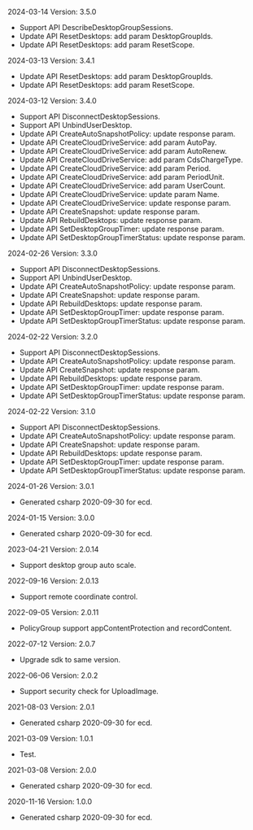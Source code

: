 2024-03-14 Version: 3.5.0
- Support API DescribeDesktopGroupSessions.
- Update API ResetDesktops: add param DesktopGroupIds.
- Update API ResetDesktops: add param ResetScope.


2024-03-13 Version: 3.4.1
- Update API ResetDesktops: add param DesktopGroupIds.
- Update API ResetDesktops: add param ResetScope.


2024-03-12 Version: 3.4.0
- Support API DisconnectDesktopSessions.
- Support API UnbindUserDesktop.
- Update API CreateAutoSnapshotPolicy: update response param.
- Update API CreateCloudDriveService: add param AutoPay.
- Update API CreateCloudDriveService: add param AutoRenew.
- Update API CreateCloudDriveService: add param CdsChargeType.
- Update API CreateCloudDriveService: add param Period.
- Update API CreateCloudDriveService: add param PeriodUnit.
- Update API CreateCloudDriveService: add param UserCount.
- Update API CreateCloudDriveService: update param Name.
- Update API CreateCloudDriveService: update response param.
- Update API CreateSnapshot: update response param.
- Update API RebuildDesktops: update response param.
- Update API SetDesktopGroupTimer: update response param.
- Update API SetDesktopGroupTimerStatus: update response param.


2024-02-26 Version: 3.3.0
- Support API DisconnectDesktopSessions.
- Support API UnbindUserDesktop.
- Update API CreateAutoSnapshotPolicy: update response param.
- Update API CreateSnapshot: update response param.
- Update API RebuildDesktops: update response param.
- Update API SetDesktopGroupTimer: update response param.
- Update API SetDesktopGroupTimerStatus: update response param.


2024-02-22 Version: 3.2.0
- Support API DisconnectDesktopSessions.
- Update API CreateAutoSnapshotPolicy: update response param.
- Update API CreateSnapshot: update response param.
- Update API RebuildDesktops: update response param.
- Update API SetDesktopGroupTimer: update response param.
- Update API SetDesktopGroupTimerStatus: update response param.


2024-02-22 Version: 3.1.0
- Support API DisconnectDesktopSessions.
- Update API CreateAutoSnapshotPolicy: update response param.
- Update API CreateSnapshot: update response param.
- Update API RebuildDesktops: update response param.
- Update API SetDesktopGroupTimer: update response param.
- Update API SetDesktopGroupTimerStatus: update response param.


2024-01-26 Version: 3.0.1
- Generated csharp 2020-09-30 for ecd.

2024-01-15 Version: 3.0.0
- Generated csharp 2020-09-30 for ecd.

2023-04-21 Version: 2.0.14
- Support desktop group auto scale.

2022-09-16 Version: 2.0.13
- Support remote coordinate control.

2022-09-05 Version: 2.0.11
- PolicyGroup support appContentProtection and recordContent.

2022-07-12 Version: 2.0.7
- Upgrade sdk to same version.

2022-06-06 Version: 2.0.2
- Support security check for UploadImage.

2021-08-03 Version: 2.0.1
- Generated csharp 2020-09-30 for ecd.

2021-03-09 Version: 1.0.1
- Test.

2021-03-08 Version: 2.0.0
- Generated csharp 2020-09-30 for ecd.

2020-11-16 Version: 1.0.0
- Generated csharp 2020-09-30 for ecd.

